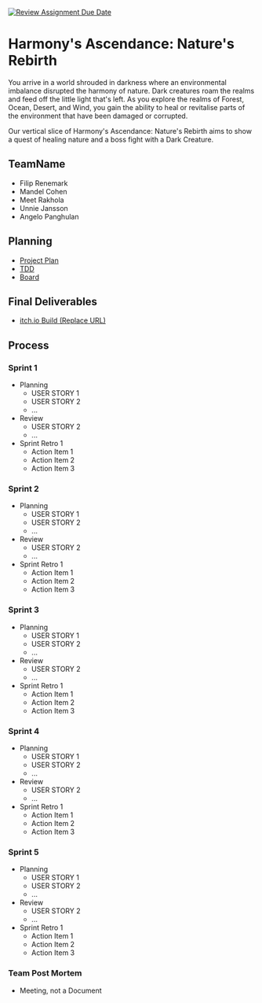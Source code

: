 [![Review Assignment Due Date](https://classroom.github.com/assets/deadline-readme-button-24ddc0f5d75046c5622901739e7c5dd533143b0c8e959d652212380cedb1ea36.svg)](https://classroom.github.com/a/UXPWzrRN)
# Harmony's Ascendance: Nature's Rebirth

You arrive in a world shrouded in darkness where an environmental imbalance disrupted the harmony of nature. Dark creatures roam the realms and feed off the little light that's left. As you explore the realms of Forest, Ocean, Desert, and Wind, you gain the ability to heal or revitalise parts of the environment that have been damaged or corrupted.

Our vertical slice of Harmony's Ascendance: Nature's Rebirth aims to show a quest of healing nature and a boss fight with a Dark Creature.

## TeamName
- Filip Renemark
- Mandel Cohen
- Meet Rakhola
- Unnie Jansson
- Angelo Panghulan

## Planning
- [Project Plan](https://miro.com/app/board/uXjVNO2nCFM=/)
- [TDD](https://docs.google.com/document/d/1vFzMrl_1hrRWOFS3tJV-UQz5XAxMUdg9X9hNh3mlygQ/edit)
- [Board](https://trello.com/b/CZAInfq1/epic)

## Final Deliverables
- [itch.io Build (Replace URL)](https://itch.io)

## Process

### Sprint 1

- Planning
  - USER STORY 1
  - USER STORY 2
  - ...
- Review
  - USER STORY 2
  - ...
- Sprint Retro 1
  - Action Item 1
  - Action Item 2
  - Action Item 3

### Sprint 2

- Planning
  - USER STORY 1
  - USER STORY 2
  - ...
- Review
  - USER STORY 2
  - ...
- Sprint Retro 1
  - Action Item 1
  - Action Item 2
  - Action Item 3

### Sprint 3

- Planning
  - USER STORY 1
  - USER STORY 2
  - ...
- Review
  - USER STORY 2
  - ...
- Sprint Retro 1
  - Action Item 1
  - Action Item 2
  - Action Item 3

### Sprint 4

- Planning
  - USER STORY 1
  - USER STORY 2
  - ...
- Review
  - USER STORY 2
  - ...
- Sprint Retro 1
  - Action Item 1
  - Action Item 2
  - Action Item 3

### Sprint 5

- Planning
  - USER STORY 1
  - USER STORY 2
  - ...
- Review
  - USER STORY 2
  - ...
- Sprint Retro 1
  - Action Item 1
  - Action Item 2
  - Action Item 3
 
### Team Post Mortem
- Meeting, not a Document
